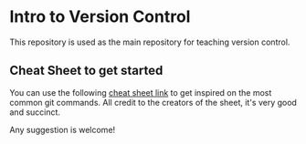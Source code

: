 # Intro to Version Control

This repository is used as the main repository for teaching version control.

## Cheat Sheet to get started

You can use the following [cheat sheet link](https://education.github.com/git-cheat-sheet-education.pdf) to get inspired on the most common git commands. All credit to the creators of the sheet, it's very good and succinct.

Any suggestion is welcome!
